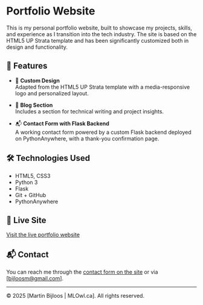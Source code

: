 # Portfolio Website

This is my personal portfolio website, built to showcase my projects, skills, and experience as I transition into the tech industry. The site is based on the HTML5 UP Strata template and has been significantly customized both in design and functionality.

## 🌟 Features

- 🎨 **Custom Design**  
  Adapted from the HTML5 UP Strata template with a media-responsive logo and personalized layout.

- 📰 **Blog Section**  
  Includes a section for technical writing and project insights.

- 📬 **Contact Form with Flask Backend**  
  A working contact form powered by a custom Flask backend deployed on PythonAnywhere, with a thank-you confirmation page.

## 🛠️ Technologies Used

- HTML5, CSS3
- Python 3
- Flask
- Git + GitHub
- PythonAnywhere

## 🔗 Live Site

[Visit the live portfolio website](https://mbturtle.pythonanywhere.com)

## 📬 Contact

You can reach me through the [contact form on the site](https://mbturtle.pythonanywhere.com) or via [bijloosm@gmail.com].

---

© 2025 [Martin Bijloos | MLOwl.ca]. All rights reserved.
